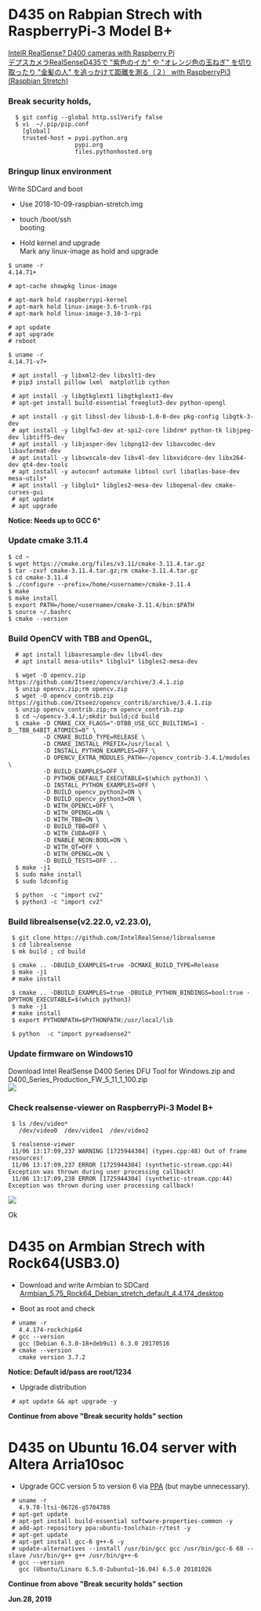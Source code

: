 # D435 on Rabpian Strech with RaspberryPi-3 Model B+

[IntelR RealSense? D400 cameras with Raspberry Pi](https://github.com/IntelRealSense/librealsense/blob/master/doc/RaspberryPi3.md)  
[デプスカメラRealSenseD435で "紫色のイカ" や "オレンジ色の玉ねぎ" を切り取ったり "金髪の人" を追っかけて距離を測る（２） with RaspberryPi3 (Raspbian Stretch)](https://qiita.com/PINTO/items/2ad10526f9b2e1c8cdf3)  

### Break security holds,  
```
  $ git config --global http.sslVerify false
  $ vi  ~/.pip/pip.conf
    [global]
    trusted-host = pypi.python.org
                   pypi.org
                   files.pythonhosted.org
```

### Bringup linux environment

Write SDCard and boot  
- Use 2018-10-09-raspbian-stretch.img  

- touch /boot/ssh  
booting 

- Hold kernel and upgrade  
Mark any linux-image as hold and upgrade  

```
$ uname -r
4.14.71+

# apt-cache showpkg linux-image

# apt-mark hold raspberrypi-kernel
# apt-mark hold linux-image-3.6-trunk-rpi
# apt-mark hold linux-image-3.10-3-rpi

# apt update
# apt upgrade
# reboot

$ uname -r
4.14.71-v7+
```

```
 # apt install -y libxml2-dev libxslt1-dev
 # pip3 install pillow lxml  matplotlib cython

 # apt install -y libgtkglext1 libgtkglext1-dev
 # apt-get install build-essential freeglut3-dev python-opengl

 # apt install -y git libssl-dev libusb-1.0-0-dev pkg-config libgtk-3-dev
 # apt install -y libglfw3-dev at-spi2-core libdrm* python-tk libjpeg-dev libtiff5-dev
 # apt install -y libjasper-dev libpng12-dev libavcodec-dev libavformat-dev
 # apt install -y libswscale-dev libv4l-dev libxvidcore-dev libx264-dev qt4-dev-tools
 # apt install -y autoconf automake libtool curl libatlas-base-dev mesa-utils* 
 # apt install -y libglu1* libgles2-mesa-dev libopenal-dev cmake-curses-gui
 # apt update 
 # apt upgrade

```

**Notice: Needs up to GCC 6***  

### Update cmake 3.11.4
```
$ cd ~
$ wget https://cmake.org/files/v3.11/cmake-3.11.4.tar.gz
$ tar -zxvf cmake-3.11.4.tar.gz;rm cmake-3.11.4.tar.gz
$ cd cmake-3.11.4
$ ./configure --prefix=/home/<username>/cmake-3.11.4
$ make
$ make install
$ export PATH=/home/<username>/cmake-3.11.4/bin:$PATH
$ source ~/.bashrc
$ cmake --version
```

### Build OpenCV with TBB and OpenGL,  
```
  # apt install libavresample-dev libv4l-dev
  # apt install mesa-utils* libglu1* libgles2-mesa-dev

  $ wget -O opencv.zip https://github.com/Itseez/opencv/archive/3.4.1.zip
  $ unzip opencv.zip;rm opencv.zip
  $ wget -O opencv_contrib.zip https://github.com/Itseez/opencv_contrib/archive/3.4.1.zip
  $ unzip opencv_contrib.zip;rm opencv_contrib.zip
  $ cd ~/opencv-3.4.1/;mkdir build;cd build
  $ cmake -D CMAKE_CXX_FLAGS="-DTBB_USE_GCC_BUILTINS=1 -D__TBB_64BIT_ATOMICS=0" \
          -D CMAKE_BUILD_TYPE=RELEASE \
          -D CMAKE_INSTALL_PREFIX=/usr/local \
          -D INSTALL_PYTHON_EXAMPLES=OFF \
          -D OPENCV_EXTRA_MODULES_PATH=~/opencv_contrib-3.4.1/modules \
          -D BUILD_EXAMPLES=OFF \
          -D PYTHON_DEFAULT_EXECUTABLE=$(which python3) \
          -D INSTALL_PYTHON_EXAMPLES=OFF \
          -D BUILD_opencv_python2=ON \
          -D BUILD_opencv_python3=ON \
          -D WITH_OPENCL=OFF \
          -D WITH_OPENGL=ON \
          -D WITH_TBB=ON \
          -D BUILD_TBB=OFF \
          -D WITH_CUDA=OFF \
          -D ENABLE_NEON:BOOL=ON \
          -D WITH_QT=OFF \
          -D WITH_OPENGL=ON \
          -D BUILD_TESTS=OFF ..
  $ make -j1
  $ sudo make install
  $ sudo ldconfig

  $ python  -c "import cv2"
  $ python3 -c "import cv2"
```

### Build librealsense(v2.22.0, v2.23.0),  
```
 $ git clone https://github.com/IntelRealSense/librealsense
 $ cd librealsense
 $ mk build ; cd build
 
 $ cmake .. -DBUILD_EXAMPLES=true -DCMAKE_BUILD_TYPE=Release
 $ make -j1
 # make install
 
 $ cmake .. -DBUILD_EXAMPLES=true -DBUILD_PYTHON_BINDINGS=bool:true -DPYTHON_EXECUTABLE=$(which python3)
 $ make -j1
 # make install
 $ export PYTHONPATH=$PYTHONPATH:/usr/local/lib

 $ python  -c "import pyreadsense2"
```

### Update firmware on Windows10
Download Intel RealSense D400 Series DFU Tool for Windows.zip and D400_Series_Production_FW_5_11_1_100.zip  
![](./FirmwareUpdater.png)  

### Check realsense-viewer on RaspberryPi-3 Model B+
```
 $ ls /dev/video*
   /dev/video0  /dev/video1  /dev/video2

 $ realsense-viewer
 11/06 13:17:09,237 WARNING [1725944304] (types.cpp:48) Out of frame resources!
 11/06 13:17:09,237 ERROR [1725944304] (synthetic-stream.cpp:44) Exception was thrown during user processing callback!
 11/06 13:17:09,238 ERROR [1725944304] (synthetic-stream.cpp:44) Exception was thrown during user processing callback!
```
![](./realsense-viewer.jpg)  

Ok  

# D435 on Armbian Strech with Rock64(USB3.0)  

- Download and write Armbian to SDCard  
[Armbian_5.75_Rock64_Debian_stretch_default_4.4.174_desktop](https://dl.armbian.com/rock64/archive/Armbian_5.75_Rock64_Debian_stretch_default_4.4.174_desktop.7z)

- Boot as root and check  
```
 # uname -r
   4.4.174-rockchip64
 # gcc --version
   gcc (Debian 6.3.0-18+deb9u1) 6.3.0 20170516
 # cmake --version
   cmake version 3.7.2
```

**Notice: Default id/pass are root/1234**  

- Upgrade distribution  
```
 # apt update && apt upgrade -y  
```

**Continue from above "Break security holds" section**  

# D435 on Ubuntu 16.04 server with Altera Arria10soc  

- Upgrade GCC version 5 to version 6 via [PPA](https://launchpad.net/~ubuntu-toolchain-r/+archive/ubuntu/test) (but maybe unnecessary).  

```
 # uname -r
   4.9.78-ltsi-06726-g5704788
 # apt-get update
 # apt-get install build-essential software-properties-common -y
 # add-apt-repository ppa:ubuntu-toolchain-r/test -y
 # apt-get update
 # apt-get install gcc-6 g++-6 -y
 # update-alternatives --install /usr/bin/gcc gcc /usr/bin/gcc-6 60 --slave /usr/bin/g++ g++ /usr/bin/g++-6
 # gcc --version
   gcc (Ubuntu/Linaro 6.5.0-2ubuntu1~16.04) 6.5.0 20181026
```

**Continue from above "Break security holds" section**  

**Jun.28, 2019**  
